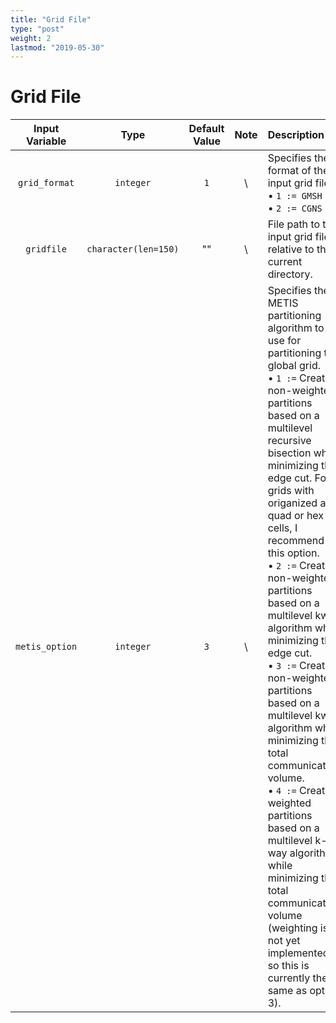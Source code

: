 ```yaml
---
title: "Grid File"
type: "post"
weight: 2
lastmod: "2019-05-30"
---
```


# Grid File

| Input Variable | Type                 | Default Value | Note  | Description                                                                                                                                                                                                                                                                                                                                                                                                                                                                                                                                                                                                                                                                                                                                  |
| :------------: | :-----------:        | :-----:       | :---: | :--------------------------------------------------------------------------------                                                                                                                                                                                                                                                                                                                                                                                                                                                                                                                                                                                                                                                            |
| `grid_format`  | `integer`            | `1`           | \\    | Specifies the format of the input grid file. <br> $\bullet$ `1 := GMSH`  <br> $\bullet$ `2 := CGNS`                                                                                                                                                                                                                                                                                                                                                                                                                                                                                                                                                                                                                                                              |
| `gridfile`     | `character(len=150)` | ""            | \\    | File path to the input grid file relative to the current directory.                                                                                                                                                                                                                                                                                                                                                                                                                                                                                                                                                                                                                                                                          |
| `metis_option` | `integer`            | `3`           | \\    | Specifies the METIS partitioning algorithm to use for partitioning the global grid. <br> $\bullet$ `1 :=` Create non-weighted partitions based on a multilevel recursive bisection while minimizing the edge cut. For grids with origanized all quad or hex cells, I recommend this option. <br> $\bullet$ `2 :=` Create non-weighted partitions based on a multilevel kway algorithm while minimizing the edge cut. <br> $\bullet$ `3 :=` Create non-weighted partitions based on a multilevel kway algorithm while minimizing the total communication volume. <br> $\bullet$ `4 :=` Create weighted partitions based on a multilevel k-way algorithm while minimizing the total communication volume (weighting is not yet implemented so this is currently the same as option 3). |

